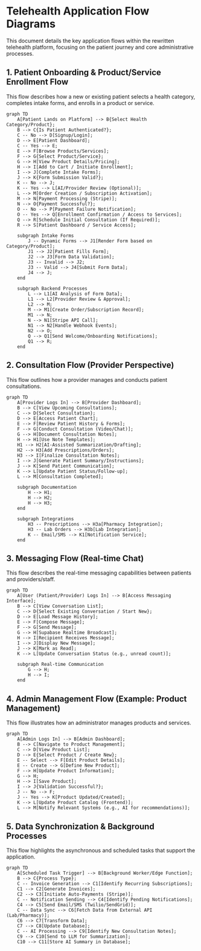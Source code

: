 # Telehealth Application Flow Diagrams

This document details the key application flows within the rewritten telehealth platform, focusing on the patient journey and core administrative processes.

## 1. Patient Onboarding & Product/Service Enrollment Flow

This flow describes how a new or existing patient selects a health category, completes intake forms, and enrolls in a product or service.

```mermaid
graph TD
    A[Patient Lands on Platform] --> B{Select Health Category/Product};
    B --> C{Is Patient Authenticated?};
    C -- No --> D[Signup/Login];
    D --> E[Patient Dashboard];
    C -- Yes --> E;
    E --> F[Browse Products/Services];
    F --> G{Select Product/Service};
    G --> H[View Product Details/Pricing];
    H --> I[Add to Cart / Initiate Enrollment];
    I --> J[Complete Intake Forms];
    J --> K{Form Submission Valid?};
    K -- No --> J;
    K -- Yes --> L[AI/Provider Review (Optional)];
    L --> M[Order Creation / Subscription Activation];
    M --> N[Payment Processing (Stripe)];
    N --> O{Payment Successful?};
    O -- No --> P[Payment Failure Notification];
    O -- Yes --> Q[Enrollment Confirmation / Access to Services];
    Q --> R[Schedule Initial Consultation (If Required)];
    R --> S[Patient Dashboard / Service Access];

    subgraph Intake Forms
        J -- Dynamic Forms --> J1[Render Form based on Category/Product];
        J1 --> J2[Patient Fills Form];
        J2 --> J3[Form Data Validation];
        J3 -- Invalid --> J2;
        J3 -- Valid --> J4[Submit Form Data];
        J4 --> J;
    end

    subgraph Backend Processes
        L --> L1[AI Analysis of Form Data];
        L1 --> L2[Provider Review & Approval];
        L2 --> M;
        M --> M1[Create Order/Subscription Record];
        M1 --> N;
        N --> N1[Stripe API Call];
        N1 --> N2[Handle Webhook Events];
        N2 --> O;
        Q --> Q1[Send Welcome/Onboarding Notifications];
        Q1 --> R;
    end
```

## 2. Consultation Flow (Provider Perspective)

This flow outlines how a provider manages and conducts patient consultations.

```mermaid
graph TD
    A[Provider Logs In] --> B[Provider Dashboard];
    B --> C[View Upcoming Consultations];
    C --> D{Select Consultation};
    D --> E[Access Patient Chart];
    E --> F[Review Patient History & Forms];
    F --> G[Conduct Consultation (Video/Chat)];
    G --> H[Document Consultation Notes];
    H --> H1[Use Note Templates];
    H1 --> H2[AI-Assisted Summarization/Drafting];
    H2 --> H3[Add Prescriptions/Orders];
    H3 --> I[Finalize Consultation Notes];
    I --> J[Generate Patient Summary/Instructions];
    J --> K[Send Patient Communication];
    K --> L[Update Patient Status/Follow-up];
    L --> M[Consultation Completed];

    subgraph Documentation
        H --> H1;
        H --> H2;
        H --> H3;
    end

    subgraph Integrations
        H3 -- Prescriptions --> H3a[Pharmacy Integration];
        H3 -- Lab Orders --> H3b[Lab Integration];
        K -- Email/SMS --> K1[Notification Service];
    end
```

## 3. Messaging Flow (Real-time Chat)

This flow describes the real-time messaging capabilities between patients and providers/staff.

```mermaid
graph TD
    A[User (Patient/Provider) Logs In] --> B[Access Messaging Interface];
    B --> C[View Conversation List];
    C --> D{Select Existing Conversation / Start New};
    D --> E[Load Message History];
    E --> F[Compose Message];
    F --> G[Send Message];
    G --> H[Supabase Realtime Broadcast];
    H --> I[Recipient Receives Message];
    I --> J[Display New Message];
    J --> K[Mark as Read];
    K --> L[Update Conversation Status (e.g., unread count)];

    subgraph Real-time Communication
        G --> H;
        H --> I;
    end
```

## 4. Admin Management Flow (Example: Product Management)

This flow illustrates how an administrator manages products and services.

```mermaid
graph TD
    A[Admin Logs In] --> B[Admin Dashboard];
    B --> C[Navigate to Product Management];
    C --> D[View Product List];
    D --> E{Select Product / Create New};
    E -- Select --> F[Edit Product Details];
    E -- Create --> G[Define New Product];
    F --> H[Update Product Information];
    G --> H;
    H --> I[Save Product];
    I --> J{Validation Successful?};
    J -- No --> F;
    J -- Yes --> K[Product Updated/Created];
    K --> L[Update Product Catalog (Frontend)];
    L --> M[Notify Relevant Systems (e.g., AI for recommendations)];
```

## 5. Data Synchronization & Background Processes

This flow highlights the asynchronous and scheduled tasks that support the application.

```mermaid
graph TD
    A[Scheduled Task Trigger] --> B[Background Worker/Edge Function];
    B --> C{Process Type};
    C -- Invoice Generation --> C1[Identify Recurring Subscriptions];
    C1 --> C2[Generate Invoices];
    C2 --> C3[Initiate Auto-Payments (Stripe)];
    C -- Notification Sending --> C4[Identify Pending Notifications];
    C4 --> C5[Send Email/SMS (Twilio/SendGrid)];
    C -- Data Sync --> C6[Fetch Data from External API (Lab/Pharmacy)];
    C6 --> C7[Transform Data];
    C7 --> C8[Update Database];
    C -- AI Processing --> C9[Identify New Consultation Notes];
    C9 --> C10[Send to LLM for Summarization];
    C10 --> C11[Store AI Summary in Database];
```

